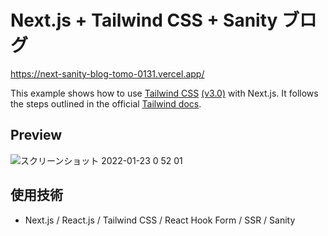 # Next.js + Tailwind CSS + Sanity ブログ

https://next-sanity-blog-tomo-0131.vercel.app/

This example shows how to use [Tailwind CSS](https://tailwindcss.com/) [(v3.0)](https://tailwindcss.com/blog/tailwindcss-v3) with Next.js. It follows the steps outlined in the official [Tailwind docs](https://tailwindcss.com/docs/guides/nextjs).

## Preview

![スクリーンショット 2022-01-23 0 52 01](https://user-images.githubusercontent.com/63157348/150645989-91b9fe46-5c88-43b5-b55a-88d8472bc385.png)

## 使用技術

- Next.js / React.js / Tailwind CSS / React Hook Form / SSR / Sanity
